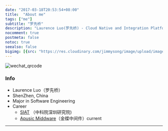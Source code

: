 ```yaml
---
date: "2017-03-18T20:53:54+08:00"
title:  "About me"
tags: ["me"]
subtitle: "罗先桥"
description: "Laurence Luo(罗先桥) - Cloud Native and Integration Platform"
nocomment: true
postmeta: false
notoc: true
seealso: false
bigimg: [{src: "https://res.cloudinary.com/jimmysong/image/upload/images/dark-side-of-the-moon.jpg", desc: "Dark Side of the Moon - Pink Floyd"}]
---
```


![wechat_qrcode](https://res.cloudinary.com/jimmysong/image/upload/images/jimmysong-wechat-qrcode.jpg)

### Info

- Laurence Luo（罗先桥）
- ShenZhen, China 
- Major in Software Engineering
- Career
  - [SIAT](http://www.siat.com.cn) （中科院深圳研究院)
  - [Apusic Middware](https://www.apusic.com/)（金蝶中间件）current

---
